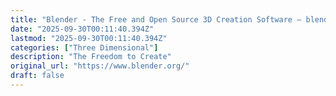 ```yaml
---
title: "Blender - The Free and Open Source 3D Creation Software — blender.org"
date: "2025-09-30T00:11:40.394Z"
lastmod: "2025-09-30T00:11:40.394Z"
categories: ["Three Dimensional"]
description: "The Freedom to Create"
original_url: "https://www.blender.org/"
draft: false
---
```

